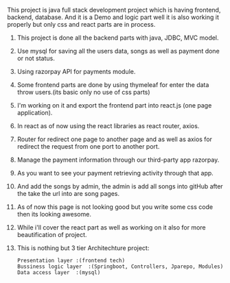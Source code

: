 This project is java full stack development project which is having frontend, backend, database.
And it is a Demo and logic part well it is also working it properly but only css and react parts are in process. 

1. This project is done all the backend parts with java, JDBC, MVC model.
2. Use mysql for saving all the users data, songs as well as payment done or not status.
3. Using razorpay API for payments module.
4. Some frontend parts are done by using thymeleaf for enter the data throw users.(its basic only no use of css parts)
5. I'm working on it and export the frontend part into react.js (one page application).
6. In react as of now using the react libraries as react router, axios.
7. Router for redirect one page to another page and as well as axios for redirect the request from one port to another port.
8. Manage the payment information through our third-party app razorpay.
9. As you want to see your payment retrieving activity through that app.
10. And add the songs by admin, the admin is add all songs into gitHub after the take the url into are song pages.
11. As of now this page is not looking good but you write some css code then its looking awesome.
12. While i'll cover the react part as well as working on it also for more beautification of project.
13. This is nothing but 3 tier Architechture project:

        Presentation layer :(frontend tech)
        Bussiness logic layer  :(Springboot, Controllers, Jparepo, Modules)
        Data access layer  :(mysql)
